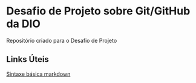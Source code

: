 # Desafio de Projeto sobre Git/GitHub da DIO
Repositório criado para o Desafio de Projeto

## Links Úteis
[Sintaxe básica markdown](https://www.markdownguide.org/basic-syntax/)

